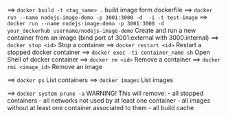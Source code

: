 ==> `docker build -t <tag_name> .`
    build image form dockerfile
==> `docker run --name nodejs-image-demo -p 3001:3000 -d  -i -t test-image`
==> `docker run --name nodejs-image-demo -p 3001:3000 -d your_dockerhub_username/nodejs-image-demo`
    Create and run a new container from an image (bind port of 3001:external with 3000:internal)
==> `docker stop <id>`
    Stop a container
==> `docker restart <id>`
    Restart a stopped docker container
==> `docker exec -ti container_name sh`
    Open Shell of docker container
==> `docker rm <id>`
    Remove a container
==> `docker rmi <image_id>`
    Remove an image

==> `docker ps`
    List containers
==> `docker images`
    List images

==>  `docker system prune -a`
    WARNING! This will remove:
      - all stopped containers
      - all networks not used by at least one container
      - all images without at least one container associated to them
      - all build cache
